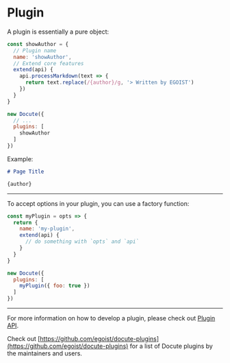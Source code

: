 # Plugin

A plugin is essentially a pure object:

```js
const showAuthor = {
  // Plugin name
  name: 'showAuthor',
  // Extend core features
  extend(api) {
    api.processMarkdown(text => {
      return text.replace(/{author}/g, '> Written by EGOIST')
    })
  }
}

new Docute({
  // ...
  plugins: [
    showAuthor
  ]
})
```

Example:

```markdown
# Page Title

{author}
```

<ImageZoom :border="true" url="https://i.loli.net/2018/09/28/5bae278dd9c03.png" />

---

To accept options in your plugin, you can use a factory function:

```js
const myPlugin = opts => {
  return {
    name: 'my-plugin',
    extend(api) {
      // do something with `opts` and `api`
    }
  }
}

new Docute({
  plugins: [
    myPlugin({ foo: true })
  ]
})
```

---

For more information on how to develop a plugin, please check out [Plugin API](/plugin-api).

Check out [https://github.com/egoist/docute-plugins](https://github.com/egoist/docute-plugins) for a list of Docute plugins by the maintainers and users.

